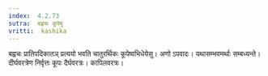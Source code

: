 ```yaml
---
index:  4.2.73
sutra:  बह्वचः कूपेषु
vritti:  kashika 
---
```


बह्वचः प्रातिपदिकातञ् प्रत्ययो भवति चातुरर्थिकः कूपेष्वभिधेयेसु। अणो ऽपवादः। यथासम्भवमर्थाः सम्बध्यन्ते। दीर्घवरत्रेण निर्वृत्तः कूपः दैर्घवरत्रः। कापिलवरत्रः।

